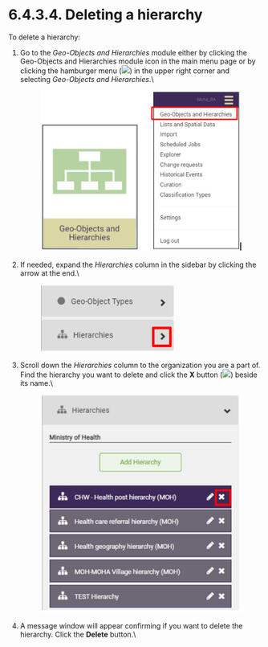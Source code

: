# 6.4.3.4. Deleting a hierarchy

To delete a hierarchy:

1.  Go to the _Geo-Objects and Hierarchies_ module either by clicking the Geo-Objects and Hierarchies module icon in the main menu page or by clicking the hamburger menu (![](https://lh3.googleusercontent.com/iuPmL\_Z1smFoRNK34qpVh9--96pLjj8A-P4QdCAlpcvxkSIfD3bihusMrW6MlenmddHse4DMtkIfNaLzts2tH95aM8vei5RBC6-FuLkbYRi4j4V9LiSgid0KfK2wPUgPo-Oim\_IF7FqvJW8Ck-ESi0sPLJ2Hi6rets24LbXMhLUD7h3zOJePImZz)) in the upper right corner and selecting _Geo-Objects and Hierarchies_.\


    <figure><img src="../../../../../.gitbook/assets/image (5) (1).png" alt=""><figcaption></figcaption></figure>
2.  If needed, expand the _Hierarchies_ column in the sidebar by clicking the arrow at the end.\


    <figure><img src="../../../../../.gitbook/assets/image (16) (1) (1).png" alt=""><figcaption></figcaption></figure>
3.  Scroll down the _Hierarchies_ column to the organization you are a part of. Find the hierarchy you want to delete and click the **X** button (![](https://lh6.googleusercontent.com/X5zwa6TFBk6pF3Dy72rVu8Hv5jSpznLiuRyN9OfbPHbLoQ9isFn7aDD7xzNZYctGdkDrOefVgdph7yd3eAmtRczLjxyJylnPTfCOpZnKIrp\_oCqlldkfq2BjVnAs3by6WwcmoO16fdWw\_Hsm7ARqgbA9TgcKEtIk-J6tw7S48BgFgmGGnREiFT78)) beside its name.\


    <figure><img src="../../../../../.gitbook/assets/image (4) (1) (2).png" alt=""><figcaption></figcaption></figure>
4.  A message window will appear confirming if you want to delete the hierarchy. Click the **Delete** button.\


    <figure><img src="https://lh3.googleusercontent.com/KlMEHzDoymaRJx1XZOVn-MAPcw0alI_joj0nsZNqxJeWA5KAnBis_HFxtw13WIgMLz2fwoyxfQL5zecQOnW_tL7S1KCj_Om6KNqalBc72xPjKOY-PV239GqMu8gMcaXBB2Sv9nQNQjOfmx-NWYAMSGOHy0GsrTnjEOSg2F24geHcGRPmGWzx05ql" alt=""><figcaption></figcaption></figure>
